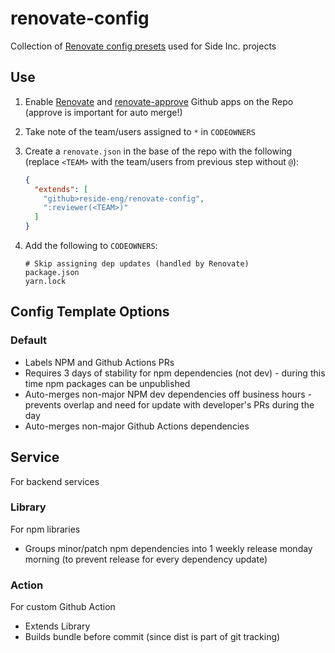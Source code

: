 # renovate-config

Collection of [Renovate config presets](https://docs.renovatebot.com/config-presets/) used for Side Inc. projects

## Use

1. Enable [Renovate](https://github.com/renovatebot/renovate) and [renovate-approve](https://github.com/renovatebot/renovate-approve-bot) Github apps on the Repo (approve is important for auto merge!)
1. Take note of the team/users assigned to `*` in `CODEOWNERS`
1. Create a `renovate.json` in the base of the repo with the following (replace `<TEAM>` with the team/users from previous step without `@`):

    ```json
    {
      "extends": [
        "github>reside-eng/renovate-config",
        ":reviewer(<TEAM>)"
      ]
    }
    ```

1. Add the following to `CODEOWNERS`:

    ```
    # Skip assigning dep updates (handled by Renovate)
    package.json
    yarn.lock
    ```

## Config Template Options

### Default

* Labels NPM and Github Actions PRs
* Requires 3 days of stability for npm dependencies (not dev) - during this time npm packages can be unpublished
* Auto-merges non-major NPM dev dependencies off business hours - prevents overlap and need for update with developer's PRs during the day
* Auto-merges non-major Github Actions dependencies

## Service

For backend services

### Library

For npm libraries

* Groups minor/patch npm dependencies into 1 weekly release monday morning (to prevent release for every dependency update)

### Action

For custom Github Action

* Extends Library
* Builds bundle before commit (since dist is part of git tracking)
